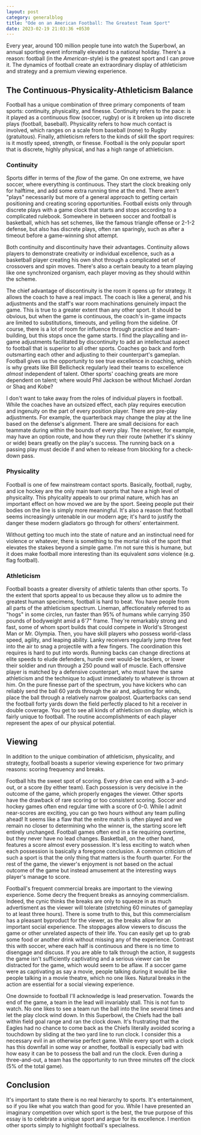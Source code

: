 ```yaml
---
layout: post
category: generalblog
title: "Ode on an American Football: The Greatest Team Sport"
date: 2023-02-19 21:03:36 +0530
---
```


Every year, around 100 million people tune into watch the Superbowl, an annual sporting event informally elevated to a national holiday. There's a reason: football (in the *American*-style) is the greatest sport and I can prove it. The dynamics of football create an extraordinary display of athleticism and strategy and a premium viewing experience.

## The Continuous-Physicality-Athleticism Balance
Football has a unique combination of three primary components of team sports: continuity, physicality, and finesse. Continuity refers to the pace: is it played as a continuous flow (soccer, rugby) or is it broken up into discrete plays (football, baseball). Physicality refers to how much contact is involved, which ranges on a scale from baseball (none) to Rugby (gratuitous). Finally, athleticism refers to the kinds of skill the sport requires: is it mostly speed, strength, or finesse. Football is the only popular sport that is discrete, highly physical, and has a high range of athleticism.

### Continuity
Sports differ in terms of the *flow* of the game. On one extreme, we have soccer, where everything is continuous. They start the clock breaking only for halftime, and add some extra running time at the end. There aren't "plays" necessarily but more of a general approach to getting certain positioning and creating scoring opportunities. Football exists only through discrete plays with a game clock that starts and stops according to a complicated rulebook. Somewhere in between soccer and football is basketball, which has set schemes, like the famous triangle offense or 2-1-2 defense, but also has discrete plays, often ran sparingly, such as after a timeout before a game-winning shot attempt.

Both continuity and discontinuity have their advantages. Continuity allows players to demonstrate creativity or individual excellence, such as a basketball player creating his own shot through a complicated set of crossovers and spin moves. There's also a certain beauty to a team playing like one synchronized organism, each player moving as they should within the scheme.

The chief advantage of discontinuity is the room it opens up for strategy. It allows the coach to have a real impact. The coach is like a general, and his adjustments and the staff's war room machinations genuinely impact the game. This is true to a greater extent than any other sport. It should be obvious, but when the game is continuous, the coach's in-game impacts are limited to substitutions, timeouts, and yelling from the sideline. Of course, there is a lot of room for influence through practice and team-building, but this stops once the game starts. I find the playcalling and in-game adjustments facilitated by discontinuity to add an intellectual aspect to football that is superior to all other sports. Coaches go back and forth outsmarting each other and adjusting to their counterpart's gameplan. Football gives us the opportunity to see true excellence in coaching, which is why greats like Bill Bellicheck regularly lead their teams to excellence *almost* independent of talent. Other sports' coaching greats are more dependent on talent; where would Phil Jackson be without Michael Jordan or Shaq and Kobe? 

I don't want to take away from the roles of individual players in football. While the coaches have an outsized effect, each play requires execution and ingenuity on the part of every position player. There are pre-play adjustments. For example, the quarterback may change the play at the line based on the defense's alignment. There are small decisions for each teammate during within the bounds of every play. The receiver, for example, may have an option route, and how they run their route (whether it's skinny or wide) bears greatly on the play's success. The running back on a passing play must decide if and when to release from blocking for a check-down pass.


### Physicality
Football is one of few mainstream contact sports. Basically, football, rugby, and ice hockey are the only main team sports that have a high level of physicality. This phyicality appeals to our primal nature, which has an important effect on how moved we are by the sport. Seeing people put their bodies on the line is simply more meaningful. It's also a reason that football seems increasingly untenable in our modern age; it's hard to justify the danger these modern gladiators go through for others' entertainment.

Without getting too much into the state of nature and an instinctual need for violence or whatever, there is something to the mortal risk of the sport that elevates the stakes beyond a simple game. I'm not sure this is humane, but it does make football more interesting than its equivalent *sans* violence (e.g. flag football).

### Athleticism
Football boasts a greater diversity of athletic talents than other sports. To the extent that sports appeal to us because they allow us to admire the greatest human specimens, football is hard to beat. You have people from all parts of the athleticism spectrum. Lineman, affectionately referred to as "hogs" in some circles, run faster than 95% of humans while carrying 350 pounds of bodyweight amid a 6'7" frame. They're remarkably strong and fast, some of whom sport builds that could compete in World's Strongest Man or Mr. Olympia. Then, you have skill players who possess world-class speed, agility, and leaping ability. Lanky receivers regularly jump three feet into the air to snag a projectile with a few fingers. The coordination this requires is hard to put into words. Running backs can change directions at elite speeds to elude defenders, hurdle over would-be tacklers, or lower their soldier and run through a 250 pound wall of muscle. Each offensive player is matched by a defensive counterpart, who must have the same athleticism and the technique to adjust immediately to whatever is thrown at him. On the pure finesse part of the spectrum, you have kickers who can reliably send the ball 60 yards through the air and, adjusting for winds, place the ball through a relatively narrow goalpost. Quarterbacks can send the football forty yards down the field perfectly placed to hit a receiver in double coverage. You get to see all kinds of athleticism on display, which is fairly unique to football. The routine accomplishments of each player represent the apex of our physical potential.


## Viewing
In addition to the unique combination of athleticism, physicality, and strategty, football boasts a superior viewing experience for two primary reasons: scoring frequency and breaks.

Football hits the sweet spot of scoring. Every drive can end with a 3-and-out, or a score (by either team). Each possession is very decisive in the outcome of the game, which properly engages the viewer. Other sports have the drawback of rare scoring or too consistent scoring. Soccer and hockey games often end regular time with a score of 0-0. While I admit near-scores are exciting, you can go two hours without any team pulling ahead! It seems like a flaw that the enitre match is often played and we remain no closer to determining who the winner is, the starting score left entirely unchanged. Football games often end in a tie requiring overtime, but they never have no lead changes. Basketball, on the other hand, features a score almost every possession. It's less exciting to watch when each possession is basically a foregone conclusion. A common criticism of such a sport is that the only thing that matters is the fourth quarter. For the rest of the game, the viewer's enjoyment is not based on the actual outcome of the game but instead amusement at the interesting ways player's manage to score.

Football's frequent commercial breaks are important to the viewing experience. Some decry the frequent breaks as annoying commercialism. Indeed, the cynic thinks the breaks are only to squeeze in as much advertisment as the viewer will tolerate (stretching 60 minutes of gameplay to at least three hours). There is some truth to this, but this commercialism has a pleasant byproduct for the viewer, as the breaks allow for an important social experience. The stoppages allow viewers to discuss the game or other unrelated aspects of their life. You can easily get up to grab some food or another drink without missing any of the experience. Contrast this with soccer, where each half is continuous and there is no time to disengage and discuss. If you are able to talk through the action, it suggests the game isn't sufficiently captivating and a serious viewer can be distracted for the game, which would seem to be aflaw. If a soccer game were as captivating as say a movie, people talking during it would be like people talking in a movie theatre, which no one likes. Natural breaks in the action are essential for a social viewing experience.

One downside to football I'll acknowledge is lead preservation. Towards the end of the game, a team in the lead will invariably stall. This is not fun to watch. No one likes to see a team run the ball into the line several times and let the play clock wind down. In this Superbowl, the Chiefs had the ball within field goal range and ran the clock down. It's frustrating that the Eagles had no chance to come back as the Chiefs literally avoided scoring a touchdown by sliding at the two yard line to run clock. I consider this a necessary evil in an otherwise perfect game. While every sport with a clock has this downfall in some way or another, football is especially bad with how easy it can be to possess the ball and run the clock. Even during a three-and-out, a team has the opportunity to run three minutes off the clock (5% of the total game). 

## Conclusion
It's important to state there is no real hierarchy to sports. It's entertainment, so if you like what you watch than good for you. While I have presented an imaginary competition over which sport is the best, the true purpose of this essay is to celebrate a unique sport and argue for its excellence. I mention other sports simply to  highlight football's specialness.